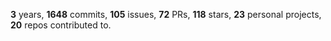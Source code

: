 **3** years, **1648** commits, **105** issues, **72** PRs, **118** stars, **23** personal projects, **20** repos contributed to.
